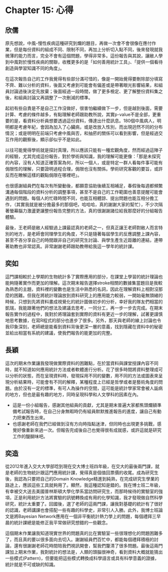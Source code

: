 Chapter 15: 心得
=======================
## 欣儒
原先想說，中風-慢性疾病這種研究到爛的題目，再做一次會不會很像在應付作業，但是每份資料的組成不同、限制不同，再加上分析切入點不同，後來發現就我微薄的能力而言，完全不會有這個問題，學得非常多。這份報告與其說，讓敝人學到中風對於慢性疾病的關聯，收穫更多的是「如何善用統計工具」、「提供一個看待創造與學習知識不同的角度」。

在這次報告自己的工作我覺得有些部分滿可惜的，像是一開始覺得要刪除部分填寫不齊、難以分析的資料，後面又考慮到可能會有偏差或是帶著眼光影響結果，和組員討論過後決定先放棄；後面經過一段時間，做了更多檢定、更了解整份資料集之後，和組員討論又再調整了一次刪減的標準。

起初有些自責是不是自己工作沒做好，很害怕繼續做下一步，但是越到後面，需要計算、考慮的條件越多，有點理解老師跟助教所說，其實p-value不是全部，更重要的是，看資料分析員想要透過這份資料，傳達出什麼訊息。180個中風病人，明明都是考慮年紀，會因為加入了心臟病，或是改放入性別，而出現迥然不同的分布情況；或是明明在前端只考慮中風與否，和抽菸的關係可以看到影響，但是經過交互作用的觀察後，顯示卻似乎不是如此。

以往可能覺得學術就是探討真理，所以應該只能有一種宏觀角度，然而經過這陣子的經驗，尤其完成這份報告，對於學術與知識，我的理解可能更像：「那是未探究的內容，沒有人知道正確答案為何，所以一個人，或是特定一群人看每件事可能有侷限性的理解，只要證明過程合理，侷限也沒有關係。學術研究客觀的要旨，或許反而在瞭解這樣的觀點侷限在哪裡吧」。

也很感謝組員們在每次有所變動後，都願意協助後續互相補足，春假後每週都頻繁溝通每個階段的資料分析的調整事項，甚至不是自己的工作範圍也善意提醒可能會遇到的問題。每個人的忙碌時間不同，也能互相體諒、提出問題也能互相分擔工作，（其實我就是被分擔最多的那個吧，哈哈哈，真的謝謝大家的幫忙），不少次隔著螢幕腦力激盪更讓整份報告完整的方法，真的很謝謝諸位給我那麼好的分組報告體驗。

最後，王老師是敝人經驗過上課最認真的老師之一，但真正讓王老師對敝人而言特別的地方，是老師會同理學生的角度，不只是隨著每屆學生的反應調整上課內容，甚至不吝分享自己的時間跟非自己的研究生討論、與學生產生近距離的連結，連帶著助教也非常認真。非常謝謝老師跟助教帶給我這一學年的統計課。

## 奕如
這門課相較於上學期的生物統計多了實際應用的部分，在課堂上學習的統計理論也能夠隨著實作而更加的理解。這次期末報告選擇stroke相關的數據集當題目是我較為熟悉的主題，資料裡的變數也是生活中熟悉的名詞，因此在理解資料上相對沒那麼的困難。但我在將統計理論放到資料研究上的應用能力較弱，一開始毫無頭緒的時候，只想到先將資料畫成視覺化的統計圖做初步的分析，幸好我的隊友們相當的凱瑞，我能跟著他們的想法及建議去思考，一同分工，再一步一步去完成。在期末報告實作的過程中，我對於將理論套到實際的資料有更近一步的理解，試著更謹慎地思考數據，在寫R程式的部分也進步了很多。另外，那天與老師的線上討論也令我印象深刻，老師總是能看到資料背後更深一層的意義，找到隱藏在資料中的秘密並給出相當有系統的建議，使我們報告的能更加的完整。

## 長穎
這次的期末作業讓我發現做實際資料的困難點，在於當資料與課堂授課內容不同時，就不知道如何應用統計方法或者軟體進行分析。花了很多時間將資料整理成可以分析的狀態，而在呈現資料時，發現採用不同的變數，用不同的方法或圖表來呈現分析結果時，可能會有不同的解釋，某種程度上已經是哲學或者是藝術角度的問題。由於沒有一定的標準，有可人為操作的空間，這可能是統計學家常會被人詬病的地方，但也是最有趣的地方，同時呈現科學和人文學科的因素在內。
* 這是一份小組報告，感謝其他組員的貢獻，尤其是期末普遍大家都焦頭爛額準備考試報告時，在自己分身無暇時仍有組員默默推進報告的進度，讓自己有動力把東西生出來。
* 也感謝老師在我們已經做到沒有方向時指點迷津，但同時也出現更多挑戰，感覺好像重新來過一次。但報告完成後自己也覺得很有成就感，或許這就是研究工作的醍醐味吧。

## 奕造
從2012年進入交大大學部唸到現在交大博士班四年級，在交大的最後兩門課，就是老師的生物統計跟這門應用統計課，覺得真是個值回票價的收尾。成為研究生後，我認為只要把自己的Domain Knowledge精進到純熟，在完成研究生學業的路途上，應該這些工具就夠用了。顯然，我這種認知是錯的。我在博士班二年級，有幸被交大送去美國普林斯頓大學化學系當訪問研究生，而那時候待的實驗室的強項，正是利用統計方法將實驗的訊號轉換成有用的化學知識，我才發現做自然科學研究，統計太重要了。回國後，選了老師的這兩門課，讓我對基礎的統計有了很好的認識，老師講課也會搭配一些有趣的科學史，非常引人入勝。此外，我博士班論文是將Bayesian Network應用在一個非平衡統計熱力學上的問題，每個禮拜三早晨的統計課總是能修正我平常做研究想錯的一些觀念。

這個期末作業讓我知道現實世界的問題真的比在實驗室一些很理想化的問題困難多了，而且真的要以很多面向去切入。謝謝組員們百忙中，都能每個禮拜積極的討論，還有很謝謝老師花時間陪我們視訊開會，幫我們釐清了很多問題。最後這兩門課加上期末作業，我對統計的想法是，人類的頭腦很神奇，看到資料大概就能猜出一些模式(Pattern)，但要能把這些模式轉換成科學語言或具有科學意義的證據，統計就是不可或缺的知識。
<p style="page-break-before: always">
